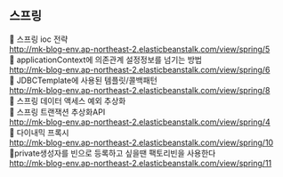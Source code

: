 ## 스프링
🧐 스프링 ioc 전략<br>
http://mk-blog-env.ap-northeast-2.elasticbeanstalk.com/view/spring/5 <br>
🧐 applicationContext에 의존관계 설정정보를 넘기는 방법<br>
http://mk-blog-env.ap-northeast-2.elasticbeanstalk.com/view/spring/6 <br>
🧐 JDBCTemplate에 사용된 템플릿/콜백패턴 <br>
http://mk-blog-env.ap-northeast-2.elasticbeanstalk.com/view/spring/8 <br>
🧐 스프링 데이터 액세스 예외 추상화 <br>
🧐 스프링 트랜잭션 추상화API <br>
http://mk-blog-env.ap-northeast-2.elasticbeanstalk.com/view/spring/4 <br>
🧐 다이내믹 프록시 <br>
http://mk-blog-env.ap-northeast-2.elasticbeanstalk.com/view/spring/10 <br>
🧐private생성자를 빈으로 등록하고 싶을땐 팩토리빈을 사용한다 <br>
http://mk-blog-env.ap-northeast-2.elasticbeanstalk.com/view/spring/11 <br>
